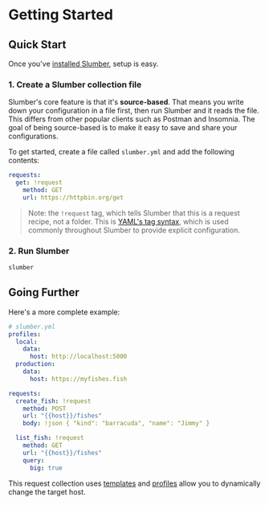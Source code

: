 # Getting Started

## Quick Start

Once you've [installed Slumber](/artifacts), setup is easy.

### 1. Create a Slumber collection file

Slumber's core feature is that it's **source-based**. That means you write down your configuration in a file first, then run Slumber and it reads the file. This differs from other popular clients such as Postman and Insomnia. The goal of being source-based is to make it easy to save and share your configurations.

To get started, create a file called `slumber.yml` and add the following contents:

```yaml
requests:
  get: !request
    method: GET
    url: https://httpbin.org/get
```

> Note: the `!request` tag, which tells Slumber that this is a request recipe, not a folder. This is [YAML's tag syntax](https://yaml.org/spec/1.2.2/#24-tags), which is used commonly throughout Slumber to provide explicit configuration.

### 2. Run Slumber

```sh
slumber
```

## Going Further

Here's a more complete example:

```yaml
# slumber.yml
profiles:
  local:
    data:
      host: http://localhost:5000
  production:
    data:
      host: https://myfishes.fish

requests:
  create_fish: !request
    method: POST
    url: "{{host}}/fishes"
    body: !json { "kind": "barracuda", "name": "Jimmy" }

  list_fish: !request
    method: GET
    url: "{{host}}/fishes"
    query:
      big: true
```

This request collection uses [templates](./user_guide//templates.md) and [profiles](./api/request_collection/profile.md) allow you to dynamically change the target host.
